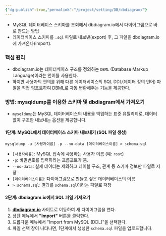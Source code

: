 ```yaml
---
{"dg-publish":true,"permalink":"/project/setting/DB/dbdiagram/"}
---
```



- MySQL 데이터베이스 스키마를 조회해서 dbdiagram.io에서 다이어그램으로 바로 만드는 방법
- 데이터베이스 스키마를 `.sql` 파일로 내보낸(export) 후, 그 파일을 dbdiagram.io에 가져온다(import).

### **핵심 원리**

- dbdiagram.io는 데이터베이스 구조를 정의하는 `DBML` (Database Markup Language)이라는 언어를 사용한다.
- 하지만 사용자의 편의를 위해 다른 데이터베이스의 SQL DDL(데이터 정의 언어) 파일을 직접 임포트하여 DBML로 자동 변환해주는 기능을 제공한다.


### 방법: mysqldump를 이용한 스키마 및 dbdiagram에서 가져오기

-  `mysqldump`는 MySQL 데이터베이스의 내용을 백업하는 표준 유틸리티로, 데이터 없이 구조만 내보내는 옵션을 제공합니다.

#### 1단계: MySQL에서 데이터베이스 스키마 내보내기 (SQL 파일 생성)
```
mysqldump -u [사용자이름] -p --no-data [데이터베이스이름] > schema.sql
```

- `[사용자이름]`: MySQL 접속에 사용하는 사용자 이름 (예: `root`)
- `-p`: 비밀번호를 입력하라는 프롬프트가 뜸.
- `--no-data`: 실제 데이터는 제외하고 테이블 구조, 관계 등 스키마 정보만 파일로 저장
- `[데이터베이스이름]`: 다이어그램으로 만들고 싶은 데이터베이스의 이름
- `> schema.sql`: 결과를 `schema.sql`이라는 파일로 저장

#### 2단계: dbdiagram.io에서 SQL 파일 가져오기

1. **[dbdiagram.io](https://dbdiagram.io/)** 사이트로 이동하여 새 다이어그램을 연다.
2. 상단 메뉴에서 **"Import"** 버튼을 클릭한다.
3. 드롭다운 메뉴에서 "Import from MySQL (DDL)"을 선택한다.
4. 파일 선택 창이 나타나면, 1단계에서 생성한 `schema.sql` 파일을 업로드합니다.
